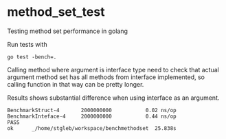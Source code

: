 # method_set_test
Testing method set performance in golang

Run tests with

 `go test -bench=.`
 
 Calling method where argument is interface type need
 to check that actual argument method set has all methods
 from interface implemented, so calling function in that
 way can be pretty longer.
 
 Results shows substantial difference when using interface
 as an argument.
 
```
BenchmarkStruct-4     	2000000000	         0.02 ns/op
BenchmarkInteface-4   	2000000000	         0.44 ns/op
PASS
ok  	_/home/stgleb/workspace/benchmethodset	25.838s
```